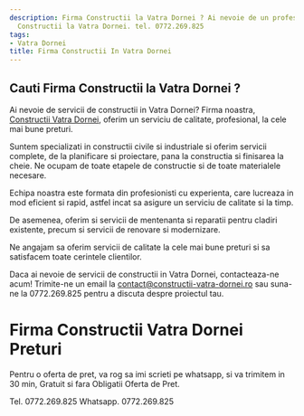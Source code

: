 ```yaml
---
description: Firma Constructii la Vatra Dornei ? Ai nevoie de un profesionist in Firma
  Constructii la Vatra Dornei. tel. 0772.269.825
tags:
- Vatra Dornei
title: Firma Constructii In Vatra Dornei
---
```



## Cauti Firma Constructii la Vatra Dornei ?


Ai nevoie de servicii de constructii in Vatra Dornei? 
Firma noastra, <a href="http://www.constructii-vatra-dornei.ro/">Constructii Vatra Dornei</a>, oferim un serviciu de calitate, profesional, la cele mai bune preturi.

Suntem specializati in constructii civile si industriale si oferim servicii complete, de la planificare si proiectare, pana la constructia si finisarea la cheie. Ne ocupam de toate etapele de constructie si de toate materialele necesare.

Echipa noastra este formata din profesionisti cu experienta, care lucreaza in mod eficient si rapid, astfel incat sa asigure un serviciu de calitate si la timp.

De asemenea, oferim si servicii de mentenanta si reparatii pentru cladiri existente, precum si servicii de renovare si modernizare.

Ne angajam sa oferim servicii de calitate la cele mai bune preturi si sa satisfacem toate cerintele clientilor.

Daca ai nevoie de servicii de constructii in Vatra Dornei, contacteaza-ne acum! Trimite-ne un email la contact@constructii-vatra-dornei.ro sau suna-ne la 0772.269.825 pentru a discuta despre proiectul tau.

# Firma Constructii Vatra Dornei Preturi
Pentru o oferta de pret, va rog sa imi scrieti pe whatsapp, si va trimitem in 30 min, Gratuit si fara Obligatii Oferta de Pret.

Tel. 0772.269.825
Whatsapp. 0772.269.825